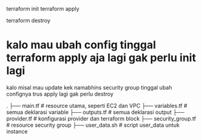 terraform init
terraform apply

terraform destroy

# kalo mau ubah config tinggal terraform apply aja lagi gak perlu init lagi

kalo misal mau update kek namabhins security group tinggal ubah confignya trus apply lagi gak perlu destroy

.
├── main.tf              # resource utama, seperti EC2 dan VPC
├── variables.tf         # semua deklarasi variable
├── outputs.tf           # semua deklarasi output
├── provider.tf          # konfigurasi provider dan terraform block
├── security_group.tf    # resource security group
├── user_data.sh         # script user_data untuk instance